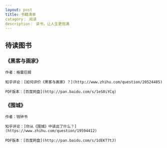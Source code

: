 ```yaml
---
layout: post
title: 书籍清单
catagory： 阅读
description： 读书，让人生更饱满
---
```


## 待读图书

### 《黑客与画家》

	作者：格雷厄姆
	
	知乎评论：[如何评价《黑客与画家》？](http://www.zhihu.com/question/20524485)
	
	PDF版本：[百度网盘](http://pan.baidu.com/s/1eS0iYCq)
	
### 《围城》

	作者：钱钟书
	
	知乎评论：[你从《围城》中读出了什么？](https://www.zhihu.com/question/19594412)
	
	PDF版本：[百度网盘](http://pan.baidu.com/s/1dEKT7tJ)
